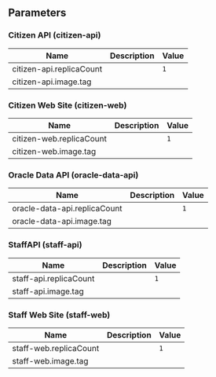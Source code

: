 
## Parameters

### Citizen API (citizen-api)

| Name                      | Description                                              | Value  |
| ------------------------- | -------------------------------------------------------- | ------ |
| citizen-api.replicaCount     |                                                          | `1`  |
| citizen-api.image.tag     |                                                          |        |

### Citizen Web Site (citizen-web)

| Name                      | Description                                              | Value  |
| ------------------------- | -------------------------------------------------------- | ------ |
| citizen-web.replicaCount     |                                                          | `1`  |
| citizen-web.image.tag     |                                                          |        |

### Oracle Data API (oracle-data-api)

| Name                      | Description                                              | Value |
| ------------------------- | -------------------------------------------------------- | ----- |
| oracle-data-api.replicaCount     |                                                          | `1`  |
| oracle-data-api.image.tag     |                                                          |        |

### StaffAPI (staff-api)

| Name                      | Description                                              | Value |
| ------------------------- | -------------------------------------------------------- | ----- |
| staff-api.replicaCount     |                                                          | `1`  |
| staff-api.image.tag     |                                                          |        |

### Staff Web Site (staff-web)

| Name                      | Description                                              | Value |
| ------------------------- | -------------------------------------------------------- | ----- |
| staff-web.replicaCount     |                                                          | `1`  |
| staff-web.image.tag     |                                                          |        |
